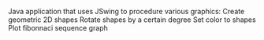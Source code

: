 Java application that uses JSwing to procedure various graphics:
        Create geometric 2D shapes
        Rotate shapes by a certain degree
        Set color to shapes
        Plot fibonnaci sequence graph
        
